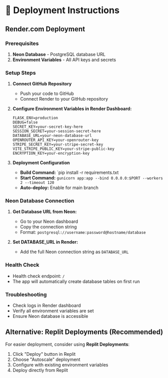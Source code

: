 
# 🚀 Deployment Instructions

## Render.com Deployment

### Prerequisites
1. **Neon Database** - PostgreSQL database URL
2. **Environment Variables** - All API keys and secrets

### Setup Steps

1. **Connect GitHub Repository**
   - Push your code to GitHub
   - Connect Render to your GitHub repository

2. **Configure Environment Variables in Render Dashboard:**
   ```
   FLASK_ENV=production
   DEBUG=false
   SECRET_KEY=your-secret-key-here
   SESSION_SECRET=your-session-secret-here
   DATABASE_URL=your-neon-database-url
   OPENROUTER_API_KEY=your-openrouter-key
   STRIPE_SECRET_KEY=your-stripe-secret-key
   VITE_STRIPE_PUBLIC_KEY=your-stripe-public-key
   ENCRYPTION_KEY=your-encryption-key
   ```

3. **Deployment Configuration**
   - **Build Command:** `pip install -r requirements.txt
   - **Start Command:** `gunicorn app:app --bind 0.0.0.0:$PORT --workers 2 --timeout 120`
   - **Auto-deploy:** Enable for main branch

### Neon Database Connection

1. **Get Database URL from Neon:**
   - Go to your Neon dashboard
   - Copy the connection string
   - Format: `postgresql://username:password@hostname/database`

2. **Set DATABASE_URL in Render:**
   - Add the full Neon connection string as `DATABASE_URL`

### Health Check
- Health check endpoint: `/`
- The app will automatically create database tables on first run

### Troubleshooting
- Check logs in Render dashboard
- Verify all environment variables are set
- Ensure Neon database is accessible

## Alternative: Replit Deployments (Recommended)

For easier deployment, consider using **Replit Deployments**:
1. Click "Deploy" button in Replit
2. Choose "Autoscale" deployment
3. Configure with existing environment variables
4. Deploy directly from Replit
